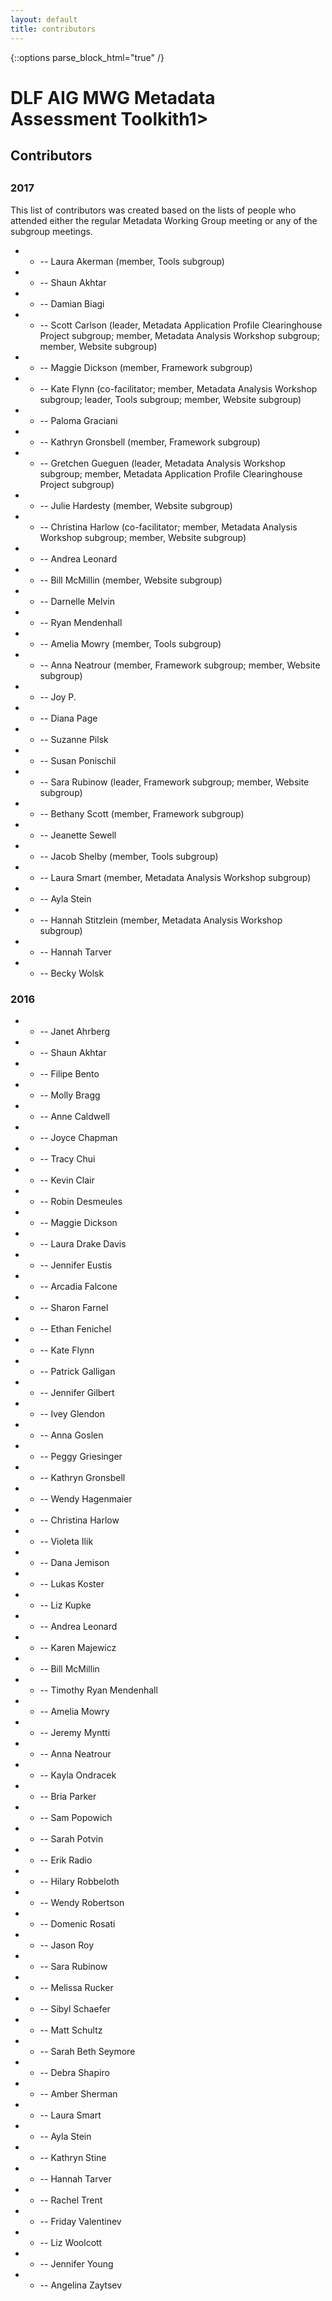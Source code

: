 ```yaml
---
layout: default
title: contributors
---
```

{::options parse_block_html="true" /}

<h1>DLF AIG MWG Metadata Assessment Toolkith1>
<h2>Contributors<h2>
<h3>2017</h3

This list of contributors was created based on the lists of people who attended either the regular Metadata Working Group meeting or any of the subgroup meetings.

- - --  Laura Akerman (member, Tools subgroup)
- - --  Shaun Akhtar
- - --  Damian Biagi
- - --  Scott Carlson (leader, Metadata Application Profile Clearinghouse Project subgroup; member, Metadata Analysis Workshop subgroup; member, Website subgroup)
- - --  Maggie Dickson (member, Framework subgroup)
- - --  Kate Flynn (co-facilitator; member, Metadata Analysis Workshop subgroup; leader, Tools subgroup; member, Website subgroup)
- - --  Paloma Graciani
- - --  Kathryn Gronsbell (member, Framework subgroup)
- - --  Gretchen Gueguen (leader, Metadata Analysis Workshop subgroup; member, Metadata Application Profile Clearinghouse Project subgroup)
- - --  Julie Hardesty (member, Website subgroup)
- - --  Christina Harlow (co-facilitator; member, Metadata Analysis Workshop subgroup; member, Website subgroup)
- - --  Andrea Leonard
- - --  Bill McMillin (member, Website subgroup)
- - --  Darnelle Melvin
- - --  Ryan Mendenhall
- - --  Amelia Mowry (member, Tools subgroup)
- - --  Anna Neatrour (member, Framework subgroup; member, Website subgroup)
- - --  Joy P.
- - --  Diana Page
- - --  Suzanne Pilsk
- - --  Susan Ponischil
- - --  Sara Rubinow (leader, Framework subgroup; member, Website subgroup)
- - --  Bethany Scott (member, Framework subgroup)
- - --  Jeanette Sewell
- - --  Jacob Shelby (member, Tools subgroup)
- - --  Laura Smart (member, Metadata Analysis Workshop subgroup)
- - --  Ayla Stein
- - --  Hannah Stitzlein (member, Metadata Analysis Workshop subgroup)
- - --  Hannah Tarver
- - --  Becky Wolsk

<h3>2016</h3>

- - --  Janet Ahrberg
- - --  Shaun Akhtar
- - --  Filipe Bento
- - --  Molly Bragg
- - --  Anne Caldwell
- - --  Joyce Chapman
- - --  Tracy Chui
- - --  Kevin Clair
- - --  Robin Desmeules
- - --  Maggie Dickson
- - --  Laura Drake Davis
- - --  Jennifer Eustis
- - --  Arcadia Falcone
- - --  Sharon Farnel
- - --  Ethan Fenichel
- - --  Kate Flynn
- - --  Patrick Galligan
- - --  Jennifer Gilbert
- - --  Ivey Glendon
- - --  Anna Goslen
- - --  Peggy Griesinger
- - --  Kathryn Gronsbell
- - --  Wendy Hagenmaier
- - --  Christina Harlow
- - --  Violeta Ilik
- - --  Dana Jemison
- - --  Lukas Koster
- - --  Liz Kupke
- - --  Andrea Leonard
- - --  Karen Majewicz
- - --  Bill McMillin
- - --  Timothy Ryan Mendenhall
- - --  Amelia Mowry
- - --  Jeremy Myntti
- - --  Anna Neatrour
- - --  Kayla Ondracek
- - --  Bria Parker
- - --  Sam Popowich
- - --  Sarah Potvin
- - --  Erik Radio
- - --  Hilary Robbeloth
- - --  Wendy Robertson
- - --  Domenic Rosati
- - --  Jason Roy
- - --  Sara Rubinow
- - --  Melissa Rucker
- - --  Sibyl Schaefer
- - --  Matt Schultz
- - --  Sarah Beth Seymore
- - --  Debra Shapiro
- - --  Amber Sherman
- - --  Laura Smart
- - --  Ayla Stein
- - --  Kathryn Stine
- - --  Hannah Tarver
- - --  Rachel Trent
- - --  Friday Valentinev
- - --  Liz Woolcott
- - --  Jennifer Young
- - --  Angelina Zaytsev